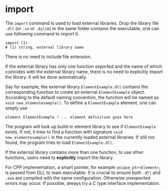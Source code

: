 # import

The `import` command is used to load external libraries. Drop the library file `.dll` (or `.so` or `.dylib`) to the same folder contains the executable, one can use following command to import it.

```
import (1)
# (1) string, external library name
```

There is no need to include file extension.

If the external library has only one function exported and the name of which coincides with the external library name, there is no need to explicitly import the library. It will be done automatically.

Say for example, the external library `ElementExample.dll` contains the corresponding function to create an external `ElementExample` object. According to the default naming convention, the function will be named as `void new_elementexample()`. To define a `ElementExample` element, one can simply use

```
element ElementExample ! ... element definition goes here
```

The program will look up build-in element library to see if `ElementExample` exists. If not, it tries to find a function with signature `void new_elementexample()` in the currently loaded external libraries. If still not found, the program tries to load `ElementExample.dll`.

If the external library contains more than one function, to use other functions, users need to **explicitly** import the library.

For CPP implementation, a smart pointer, for example `unique_ptr<Element>`, is passed from DLL to main executable. It is crucial to ensure both `.dll` and `.exe` are compiled with the same configuration. Otherwise unexpected errors may occur. If possible, always try a C type interface implementation.
